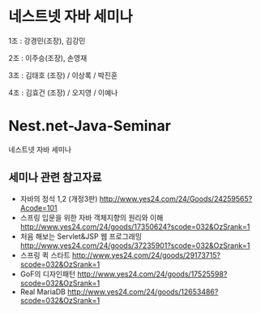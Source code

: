
# 네스트넷 자바 세미나
1조 : 강경민(조장), 김강민

2조 : 이주승(조장), 손영재

3조 : 김태호 (조장) / 이상록 / 박진훈 

4조 : 김효건 (조장) / 오지영 / 이예나

# Nest.net-Java-Seminar

네스트넷 자바 세미나

## 세미나 관련 참고자료
+ 자바의 정석 1,2 (개정3판)
  http://www.yes24.com/24/Goods/24259565?Acode=101
+ 스프링 입문을 위한 자바 객체지향의 원리와 이해
  http://www.yes24.com/24/goods/17350624?scode=032&OzSrank=1
+ 처음 해보는 Servlet&JSP 웹 프로그래밍 
  http://www.yes24.com/24/goods/37235901?scode=032&OzSrank=1
+ 스프링 퀵 스타트 
  http://www.yes24.com/24/goods/29173715?scode=032&OzSrank=1
+ GoF의 디자인패턴
  http://www.yes24.com/24/goods/17525598?scode=032&OzSrank=1
+ Real MariaDB 
http://www.yes24.com/24/goods/12653486?scode=032&OzSrank=1
